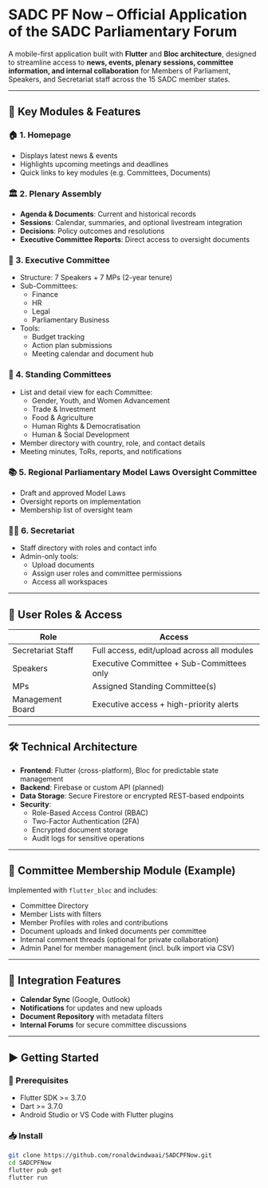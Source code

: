 # SADC PF Now – Official Application of the SADC Parliamentary Forum

A mobile-first application built with **Flutter** and **Bloc architecture**, designed to streamline access to **news, events, plenary sessions, committee information, and internal collaboration** for Members of Parliament, Speakers, and Secretariat staff across the 15 SADC member states.

---

## 📱 Key Modules & Features

### 🏠 1. Homepage
- Displays latest news & events
- Highlights upcoming meetings and deadlines
- Quick links to key modules (e.g. Committees, Documents)

### 🏛️ 2. Plenary Assembly
- **Agenda & Documents**: Current and historical records
- **Sessions**: Calendar, summaries, and optional livestream integration
- **Decisions**: Policy outcomes and resolutions
- **Executive Committee Reports**: Direct access to oversight documents

### 👥 3. Executive Committee
- Structure: 7 Speakers + 7 MPs (2-year tenure)
- Sub-Committees:
  - Finance
  - HR
  - Legal
  - Parliamentary Business
- Tools:
  - Budget tracking
  - Action plan submissions
  - Meeting calendar and document hub

### 🧭 4. Standing Committees
- List and detail view for each Committee:
  - Gender, Youth, and Women Advancement
  - Trade & Investment
  - Food & Agriculture
  - Human Rights & Democratisation
  - Human & Social Development
- Member directory with country, role, and contact details
- Meeting minutes, ToRs, reports, and notifications

### 📚 5. Regional Parliamentary Model Laws Oversight Committee
- Draft and approved Model Laws
- Oversight reports on implementation
- Membership list of oversight team

### 🧑‍💼 6. Secretariat
- Staff directory with roles and contact info
- Admin-only tools:
  - Upload documents
  - Assign user roles and committee permissions
  - Access all workspaces

---

## 👤 User Roles & Access

| Role                   | Access                                                                 |
|------------------------|------------------------------------------------------------------------|
| Secretariat Staff      | Full access, edit/upload across all modules                            |
| Speakers               | Executive Committee + Sub-Committees only                              |
| MPs                    | Assigned Standing Committee(s)                                         |
| Management Board       | Executive access + high-priority alerts                                |

---

## 🛠️ Technical Architecture

- **Frontend**: Flutter (cross-platform), Bloc for predictable state management
- **Backend**: Firebase or custom API (planned)
- **Data Storage**: Secure Firestore or encrypted REST-based endpoints
- **Security**:
  - Role-Based Access Control (RBAC)
  - Two-Factor Authentication (2FA)
  - Encrypted document storage
  - Audit logs for sensitive operations

---

## 🧱 Committee Membership Module (Example)

Implemented with `flutter_bloc` and includes:

- Committee Directory
- Member Lists with filters
- Member Profiles with roles and contributions
- Document uploads and linked documents per committee
- Internal comment threads (optional for private collaboration)
- Admin Panel for member management (incl. bulk import via CSV)

---

## 🔁 Integration Features

- **Calendar Sync** (Google, Outlook)
- **Notifications** for updates and new uploads
- **Document Repository** with metadata filters
- **Internal Forums** for secure committee discussions

---

## ▶️ Getting Started

### 🔧 Prerequisites

- Flutter SDK >= 3.7.0
- Dart >= 3.7.0
- Android Studio or VS Code with Flutter plugins

### 📥 Install

```bash
git clone https://github.com/ronaldwindwaai/SADCPFNow.git
cd SADCPFNow
flutter pub get
flutter run
